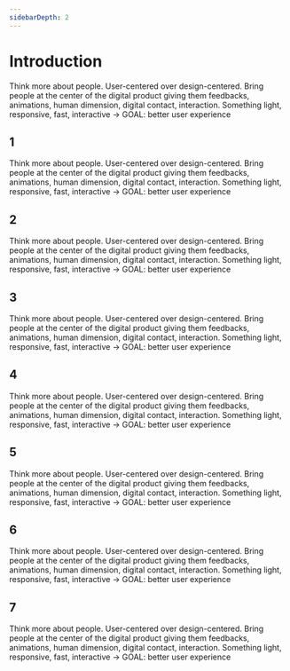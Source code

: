 ```yaml
---
sidebarDepth: 2
---
```


# Introduction

Think more about people. User-centered over design-centered. Bring people at the center of the digital product giving them feedbacks, animations, human dimension, digital contact, interaction.
Something light, responsive, fast, interactive → GOAL: better user experience

## 1

Think more about people. User-centered over design-centered. Bring people at the center of the digital product giving them feedbacks, animations, human dimension, digital contact, interaction.
Something light, responsive, fast, interactive → GOAL: better user experience

## 2

Think more about people. User-centered over design-centered. Bring people at the center of the digital product giving them feedbacks, animations, human dimension, digital contact, interaction.
Something light, responsive, fast, interactive → GOAL: better user experience

## 3

Think more about people. User-centered over design-centered. Bring people at the center of the digital product giving them feedbacks, animations, human dimension, digital contact, interaction.
Something light, responsive, fast, interactive → GOAL: better user experience

## 4

Think more about people. User-centered over design-centered. Bring people at the center of the digital product giving them feedbacks, animations, human dimension, digital contact, interaction.
Something light, responsive, fast, interactive → GOAL: better user experience

## 5

Think more about people. User-centered over design-centered. Bring people at the center of the digital product giving them feedbacks, animations, human dimension, digital contact, interaction.
Something light, responsive, fast, interactive → GOAL: better user experience

## 6

Think more about people. User-centered over design-centered. Bring people at the center of the digital product giving them feedbacks, animations, human dimension, digital contact, interaction.
Something light, responsive, fast, interactive → GOAL: better user experience

## 7

Think more about people. User-centered over design-centered. Bring people at the center of the digital product giving them feedbacks, animations, human dimension, digital contact, interaction.
Something light, responsive, fast, interactive → GOAL: better user experience
